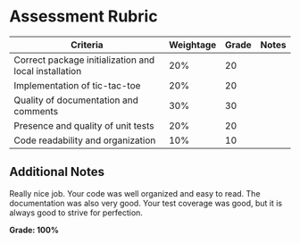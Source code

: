 # Assessment Rubric

| Criteria                                     | Weightage | Grade | Notes |
| -------------------------------------------- | --------- | ----- | ----- |
| Correct package initialization and local installation | 20%      |   20    |       |
| Implementation of tic-tac-toe                | 20%      |  20     |       |
| Quality of documentation and comments        | 30%      |    30   |       |
| Presence and quality of unit tests           | 20%      |    20   |       |
| Code readability and organization            | 10%      |    10   |       |


## Additional Notes

Really nice job. Your code was well organized and easy to read. The documentation was also very good. Your test coverage was good, but it is always good to strive for perfection.

**Grade: 100%**